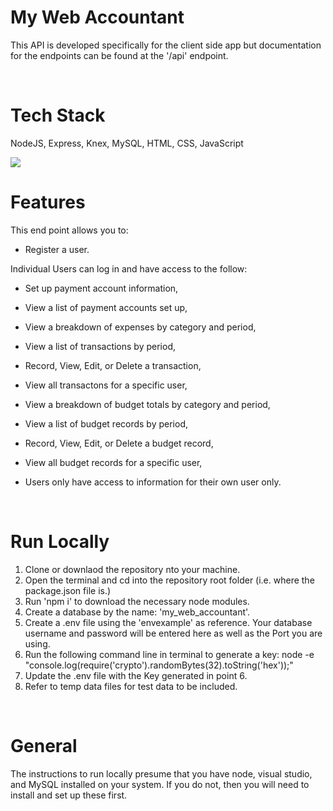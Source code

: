 # My Web Accountant

This API is developed specifically for the client side app but documentation for the endpoints can be found at the '/api' endpoint.

<br />

# Tech Stack

NodeJS, Express, Knex, MySQL, HTML, CSS, JavaScript

<a href="https://skillicons.dev">
<img src="https://skillicons.dev/icons?i=html,css,js,nodejs,express,mysql&perline=9" />
</a>

<br />

# Features

This end point allows you to:

- Register a user.

Individual Users can log in and have access to the follow:

- Set up payment account information,
- View a list of payment accounts set up,
- View a breakdown of expenses by category and period,
- View a list of transactions by period,
- Record, View, Edit, or Delete a transaction,
- View all transactons for a specific user,

- View a breakdown of budget totals by category and period,
- View a list of budget records by period,
- Record, View, Edit, or Delete a budget record,
- View all budget records for a specific user,

- Users only have access to information for their own user only.

<br />

# Run Locally

1. Clone or downlaod the repository nto your machine.
2. Open the terminal and cd into the repository root folder (i.e. where the package.json file is.)
3. Run 'npm i' to download the necessary node modules.
4. Create a database by the name: 'my_web_accountant'.
5. Create a .env file using the 'envexample' as reference. Your database username and password will be entered here as well as the Port you are using.
6. Run the following command line in terminal to generate a key: node -e "console.log(require('crypto').randomBytes(32).toString('hex'));"
7. Update the .env file with the Key generated in point 6.
8. Refer to temp data files for test data to be included.

<br />

# General

The instructions to run locally presume that you have node, visual studio, and MySQL installed on your system. If you do not, then you will need to install and set up these first.
